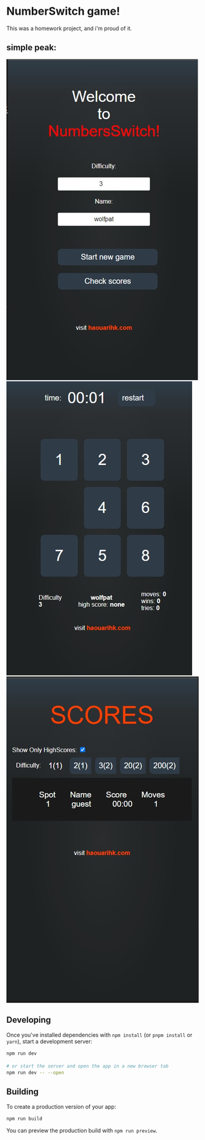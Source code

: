 # NumberSwitch game!

This was a homework project, and i'm proud of it.


## simple peak:
![main](https://github.com/haouarihk/numberSwitch/blob/main/preview/main.jpg)
![game](https://github.com/haouarihk/numberSwitch/blob/main/preview/game.jpg)
![scores](https://github.com/haouarihk/numberSwitch/blob/main/preview/scores.jpg)


## Developing

Once you've installed dependencies with `npm install` (or `pnpm install` or `yarn`), start a development server:

```bash
npm run dev

# or start the server and open the app in a new browser tab
npm run dev -- --open
```

## Building

To create a production version of your app:

```bash
npm run build
```

You can preview the production build with `npm run preview`.
